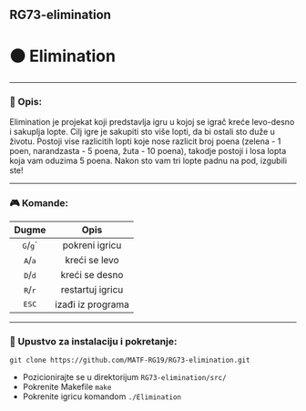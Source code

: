 ## RG73-elimination

# :black_circle: Elimination
---

### :memo: Opis:
Elimination je projekat koji predstavlja igru u kojoj se igrač kreće levo-desno i sakuplja lopte. Cilj igre je sakupiti sto više lopti, da bi ostali sto duže u životu. Postoji vise razlicitih lopti koje nose razlicit broj poena (zelena - 1 poen, narandzasta - 5 poena, žuta - 10 poena), takodje postoji i losa lopta koja vam oduzima 5 poena. Nakon sto vam tri lopte padnu na pod, izgubili ste!

---

### :video_game: Komande:
| Dugme                        | Opis
| :------------: | :-------------: |
| <kbd>G</kbd>/<kbd>g</kbd>`   | pokreni igricu |
| <kbd>A</kbd>/<kbd>a</kbd>    | kreći se levo  |
| <kbd>D</kbd>/<kbd>d</kbd>    | kreći se desno |
| <kbd>R</kbd>/<kbd>r</kbd>    | restartuj igricu |
| <kbd>ESC</kbd>               | izađi iz programa |

---

### :wrench: Upustvo za instalaciju i pokretanje:
```shell
git clone https://github.com/MATF-RG19/RG73-elimination.git
```
* Pozicionirajte se u direktorijum `RG73-elimination/src/` <br>
* Pokrenite Makefile `make` <br>
* Pokrenite igricu komandom `./Elimination`

